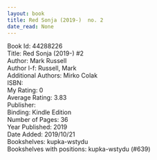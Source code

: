 ```yaml
---
layout: book
title: Red Sonja (2019-)  no. 2
date_read: None
---
```


Book Id: 44288226<br />
Title: Red Sonja (2019-) #2<br />
Author: Mark   Russell<br />
Author l-f: Russell, Mark<br />
Additional Authors: Mirko Colak<br />
ISBN: <br />
My Rating: 0<br />
Average Rating: 3.83<br />
Publisher: <br />
Binding: Kindle Edition<br />
Number of Pages: 36<br />
Year Published: 2019<br />
Date Added: 2019/10/21<br />
Bookshelves: kupka-wstydu<br />
Bookshelves with positions: kupka-wstydu (#639)<br />


